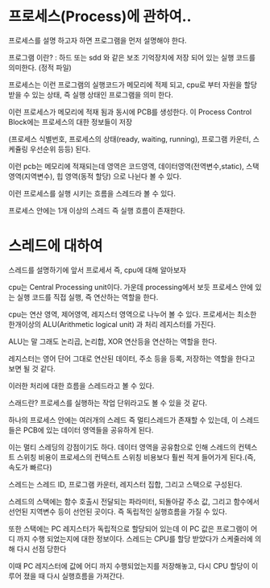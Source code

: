 # 프로세스(Process)에 관하여..

프로세스를 설명 하고자 하면 프로그램을 먼저 설명해야 한다.

프로그램 이란? : 하드 또는 sdd 와 같은 보조 기억장치에 저장 되어 있는 실행 코드를 의미한다. (정적 파일)

프로세스는 이런 프로그램의 실행코드가 메모리에 적제 되고, cpu로 부터 자원을 할당 받을 수 있는 상태, 즉 실행 상태인 프로그램을 의미 한다.

이런 프로세스가 메모리에 적재 됨과 동시에 PCB를 생성한다. 이 Process Control Block에는 프로세스의 대한 정보들이 저장 

(프로세스 식별번호, 프로세스의 상태(ready, waiting, running), 프로그램 카운터, 스케쥴링 우선순위 등등) 된다.

이런 pcb는 메모리에 적재되는데 영역은 코드영역, 데이터영역(전역변수,static), 스택영역(지역변수), 힙 영역(동적 할당) 으로 나뉜다 볼 수 있다.

이런 프로세스를 실행 시키는 흐름을 스레드라 볼 수 있다.

프로세스 안에는 1개 이상의 스레드 즉 실행 흐름이 존재한다.

# 스레드에 대하여

스레드를 설명하기에 앞서 프로세서 즉, cpu에 대해 알아보자

cpu는 Central Processing unit이다. 가운데 processing에서 보듯 프로세스 안에 있는 실행 코드를 직접 실행, 즉 연산하는 역할을 한다.

cpu는 연산 영역, 제어영역, 레지스터 영역으로 나누어 볼 수 있다. 프로세서는 최소한 한개이상의 ALU(Arithmetic logical unit) 과 처리 레지스터를 가진다.

ALU는 말 그래도 논리곱, 논리합, XOR 연산등을 연산하는 역할을 한다.

레지스터는 영어 단어 그대로 연산된 데이터, 주소 등을 등록, 저장하는 역할을 한다고 보면 될 것 같다.

이러한 처리에 대한 흐름을 스레드라고 볼 수 있다.

스래드란? 프로세스를 실행하는 작업 단위라고도 볼 수 있을 것 같다.

하나의 프로세스 안에는 여러개의 스레드 즉 멀티스레드가 존재할 수 있는데, 이 스레드들은 PCB에 있는 데이터 영역들을 공유하게 된다.

이는 멀티 스레딩의 강점이기도 하다. 데이터 영역을 공유함으로 인해 스레드의 컨텍스트 스위칭 비용이 프로세스의 컨텍스트 스위칭 비용보다 훨씬 적게 들어가게 된다.(즉, 속도가 빠르다)

스레드는 스레드 ID, 프로그램 카운터, 레지스터 집합, 그리고 스택으로 구성된다.

스레드의 스택에는 함수 호출시 전달되는 파라미터, 되돌아갈 주소 값, 그리고 함수에서 선언된 지역변수 등이 선언된 곳이다. 즉 독립적인 실행흐름을 가질 수 있다.

또한 스택에는 PC 레지스터가 독립적으로 할당되어 있는데 이 PC 값은 프로그램이 어디 까지 수행 되었는지에 대한 정보이다. 스레드는 CPU를 할당 받았다가 스케줄러에 의해 다시 선점 당한다

이때 PC 레지스터에 값에 어디 까지 수행되었는지를 저장해놓고, 다시 CPU 할당이 이루어 졌을 때 다시 실행흐름을 가져간다.


